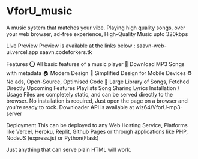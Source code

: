 # VforU_music
A music system that matches your vibe.
Playing high quality songs, over your web browser, ad-free experience, High-Quality Music upto 320kbps

Live Preview
Preview is available at the links below :
saavn-web-ui.vercel.app
saavn.codeforkers.tk

Features
⭕ All basic features of a music player
🍏 Download MP3 Songs with metadata
🏠 Modern Design
📱 Simplified Design for Mobile Devices
♻ No ads, Open-Source, Optimised Code
🎵 Large Library of Songs, Fetched Directly
Upcoming Features
Playlists
Song Sharing
Lyrics
Installation / Usage
Files are completely static, and can be served directly to the browser. No installation is required, Just open the page on a browser and you're ready to rock. Downloader API is available at wiz64/VforU-mp3-server


Deployment
This can be deployed to any Web Hosting Service, Platforms like Vercel, Heroku, Replit, Github Pages or through applications like PHP, NodeJS (express.js) or Python(Flask)

Just anything that can serve plain HTML will work.

